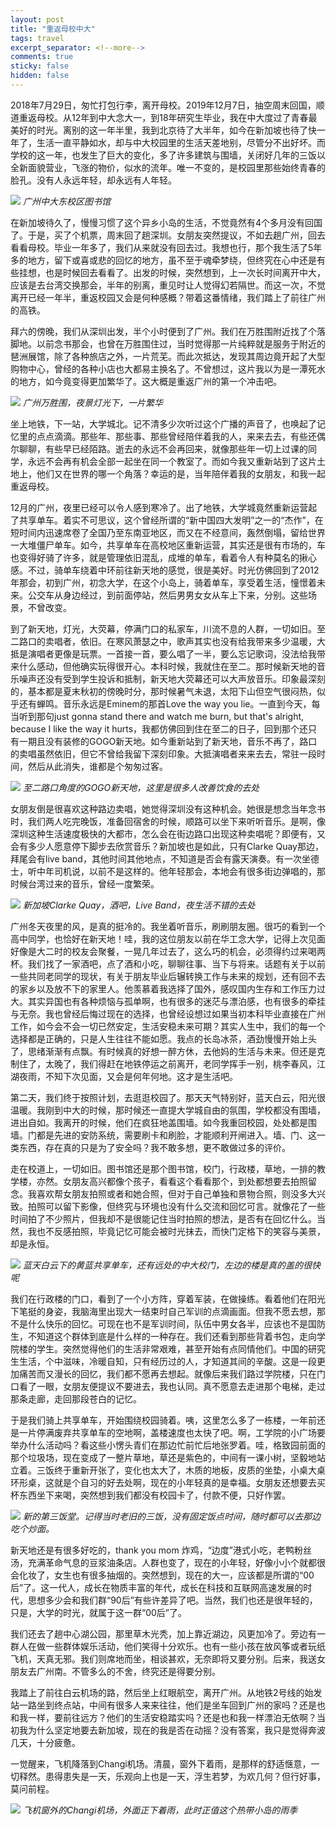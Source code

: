```yaml
---
layout: post
title: "重返母校中大"
tags: travel
excerpt_separator: <!--more-->
comments: true
sticky: false
hidden: false
---
```



2018年7月29日，匆忙打包行李，离开母校。2019年12月7日，抽空周末回国，顺道重返母校。从12年到中大念大一，到18年研究生毕业，我在中大度过了青春最美好的时光。离别的这一年半里，我到北京待了大半年，如今在新加坡也待了快一年了，生活一直平静如水，却与中大校园里的生活天差地别，尽管分不出好坏。而学校的这一年，也发生了巨大的变化，多了许多建筑与围墙，关闭好几年的三饭以全新面貌营业，飞涨的物价，似水的流年。唯一不变的，是校园里那些始终青春的脸孔。没有人永远年轻，却永远有人年轻。<!--more-->

![](/assets/images/2019-09-15/1.jpeg)
_广州中大东校区图书馆_

在新加坡待久了，慢慢习惯了这个异乡小岛的生活，不觉竟然有4个多月没有回国了。于是，买了个机票，周末回了趟深圳。女朋友突然提议，不如去趟广州，回去看看母校。毕业一年多了，我们从来就没有回去过。我想也行，那个我生活了5年多的地方，留下或喜或悲的回忆的地方，虽不至于魂牵梦绕，但终究在心中还是有些挂想，也是时候回去看看了。出发的时候，突然想到，上一次长时间离开中大，应该是去台湾交换那会，半年的别离，重见时让人觉得幻若隔世。而这一次，不觉离开已经一年半，重返校园又会是何种感概？带着这番情绪，我们踏上了前往广州的高铁。

拜六的傍晚，我们从深圳出发，半个小时便到了广州。我们在万胜围附近找了个落脚地。以前念书那会，也曾在万胜围住过，当时觉得那一片纯粹就是服务于附近的琶洲展馆，除了各种旅店之外，一片荒芜。而此次抵达，发现其周边竟开起了大型购物中心，曾经的各种小店也大都易主换名了。不曾想过，这片我以为是一潭死水的地方，如今竟变得更加繁华了。这大概是重返广州的第一个冲击吧。

![](/assets/images/2019-09-15/2.jpeg)
_广州万胜围，夜景灯光下，一片繁华_

坐上地铁，下一站，大学城北。记不清多少次听过这个广播的声音了，也唤起了记忆里的点点滴滴。那些年、那些事、那些曾经陪伴着我的人，来来去去，有些还偶尔聊聊，有些早已经陌路。逝去的永远不会再回来，就像那些年一切上过课的同学，永远不会再有机会全部一起坐在同一个教室了。而如今我又重新站到了这片土地上，他们又在世界的哪一个角落？幸运的是，当年陪伴着我的女朋友，和我一起重返母校。

12月的广州，夜里已经可以令人感到寒冷了。出了地铁，大学城竟然重新运营起了共享单车。着实不可思议，这个曾经所谓的“新中国四大发明”之一的“杰作”，在短时间内迅速席卷了全国乃至东南亚地区，而又在不经意间，轰然倒塌，留给世界一大堆僵尸单车。如今，共享单车在高校地区重新运营，其实还是很有市场的，车也变得好骑了许多，就是管理依旧混乱，成堆的单车，看着令人有种莫名的揪心感。不过，骑单车绕着中环前往新天地的感觉，很是美好。时光仿佛回到了2012年那会，初到广州，初念大学，在这个小岛上，骑着单车，享受着生活，憧憬着未来。公交车从身边经过，到前面停站，然后男男女女从车上下来，分别。这些场景，不曾改变。

到了新天地，灯光，大荧幕，停满门口的私家车，川流不息的人群，一切如旧。至二路口的卖唱者，依旧。在寒风萧瑟之中，歌声其实也没有给我带来多少温暖，大抵是演唱者更像是玩票。一首接一首，要么唱了一半，要么忘记歌词，没法给我带来什么感动，但他确实玩得很开心。本科时候，我就住在至二。那时候新天地的音乐噪声还没有受到学生投诉和抵制，新天地大荧幕还可以大声放音乐。印象最深刻的，基本都是夏末秋初的傍晚时分，那时候暑气未退，太阳下山但空气很闷热，似乎还有蝉鸣。音乐永远是Eminem的那首Love the way you lie。一直到今天，每当听到那句just gonna stand there and watch me burn, but that's alright, because I like the way it hurts，我都仿佛回到住在至二的日子，回到那个还只有一期且没有装修的GOGO新天地。如今重新站到了新天地，音乐不再了，路口的卖唱虽然依旧，但它不曾给我留下深刻印象。大抵演唱者来来去去，常驻一段时间，然后从此消失，谁都是个匆匆过客。

![](/assets/images/2019-09-15/3.jpeg)
_至二路口角度的GOGO新天地，这里是很多人改善饮食的去处_

女朋友倒是很喜欢这种路边卖唱，她觉得深圳没有这种机会。她很是想念当年念书时，我们两人吃完晚饭，准备回宿舍的时候，顺路可以坐下来听听音乐。是啊，像深圳这种生活速度极快的大都市，怎么会在街边路口出现这种卖唱呢？即便有，又会有多少人愿意停下脚步去欣赏音乐？新加坡也是如此，只有Clarke Quay那边，拜尾会有live band，其他时间其他地点，不知道是否会有露天演奏。有一次坐德士，听中年司机说，以前不是这样的。他年轻那会，本地会有很多街边弹唱的，那时候台湾过来的音乐，曾经一度繁荣。

![](/assets/images/2019-09-15/4.jpeg)
_新加坡Clarke Quay，酒吧，Live Band，夜生活不错的去处_

广州冬天夜里的风，是真的挺冷的。我坐着听音乐，刷刷朋友圈。很巧的看到一个高中同学，也恰好在新天地！哇，我的这位朋友以前在华工念大学，记得上次见面好像是大二时的校友会聚餐，一晃几年过去了，这么巧的机会，必须得约过来喝两杯。我们找了一家酒吧，点了酒和小吃，聊聊往事、当下与将来。话题有关于以前一些共同老同学的现状，有关于朋友毕业后辗转换工作与未来的规划，还有回不去的家乡以及放不下的家里人。他羡慕着我选择了国外，感叹国内生存和工作压力过大。其实异国也有各种烦恼与孤单啊，也有很多的迷茫与漂泊感，也有很多的牵挂与无奈。我也曾经后悔过现在的选择，也曾经设想过如果当初本科毕业直接在广州工作，如今会不会一切已然安定，生活安稳未来可期？其实人生中，我们的每一个选择都是正确的，只是人生往往不能如愿。我点的长岛冰茶，酒劲慢慢开始上头了，思绪渐渐有点飘。有时候真的好想一醉方休，去他妈的生活与未来。但还是克制住了，太晚了，我们得赶在地铁停运之前离开，老同学挥手一别，桃李春风，江湖夜雨，不知下次见面，又会是何年何地。这才是生活吧。

第二天，我们终于按照计划，去逛逛校园了。那天天气特别好，蓝天白云，阳光很温暖。我刚到中大的时候，那时候还一直提大学城自由的氛围，学校都没有围墙，进出自如。我离开的时候，他们在疯狂地盖围墙。如今我重回校园，处处都是围墙。门都是先进的安防系统，需要刷卡和刷脸，才能顺利开闸进入。墙、门、这一类东西，存在真的只是为了安全吗？我不敢多想，更不敢做过多的评价。

走在校道上，一切如旧。图书馆还是那个图书馆，校门，行政楼，草地，一排的教学楼，亦然。女朋友高兴都像个孩子，看看这个看看那个，到处都想要去拍照留念。我喜欢帮女朋友拍照或者和她合照，但对于自己单独和景物合照，则没多大兴致。拍照可以留下影像，但终究与环境也没有什么交流和回忆可言。就像花了一些时间拍了不少照片，但我却不是很能记住当时拍照的想法，是否有在回忆什么。当然，我也不反感拍照，毕竟记忆可能会被时光抹去，而快门定格下的笑容与美景，却是永恒。

![](/assets/images/2019-09-15/5.jpeg)
_蓝天白云下的黄蓝共享单车，还有远处的中大校门，左边的楼是真的盖的很快呢_

我们在行政楼的门口，看到了一个小方阵，穿着军装，在做操练。看着他们在阳光下笔挺的身姿，我脑海里出现大一结束时自己军训的点滴画面。但我不愿去想，那不是什么快乐的回忆。可现在也不是军训时间，队伍中男女各半，应该也不是国防生，不知道这个群体到底是什么样的一种存在。我们还看到那些背着书包，走向学院楼的学生。突然觉得他们的生活非常艰难，甚至开始有点同情他们。中国的研究生生活，个中滋味，冷暖自知，只有经历过的人，才知道其间的辛酸。这是一段更加痛苦而又漫长的回忆，我们都不愿再去想起。就像后来我们路过学院楼，只在门口看了一眼，女朋友便提议不要进去，我也认同。真不愿意去走进那个电梯，走过那条走廊，走回那段苍白的记忆。

于是我们骑上共享单车，开始围绕校园骑着。咦，这里怎么多了一栋楼，一年前还是一片停满废弃共享单车的空地啊，盖楼速度也太快了吧。啊，工学院的小广场要举办什么活动吗？看这些小愣头青们在那边忙前忙后地张罗着。哇，格致园前面的那个垃圾场，现在变成了一整片草地，草还是紫色的，中间有一课小树，坚毅地站立着。三饭终于重新开张了，变化也太大了，木质的地板，皮质的坐垫，小桌大桌环形桌，这就是个自习的好去处啊，现在的小年轻真的是幸福。女朋友还想要去买杯东西坐下来喝，突然想到我们都没有校园卡了，付款不便，只好作罢。

![](/assets/images/2019-09-15/6.jpeg)
_新的第三饭堂。记得当时老旧的三饭，没有固定饭点时间，随时都可以去那边吃个炒面。_

新天地还是有很多好吃的，thank you mom 炸鸡，“边度”港式小吃，老鸭粉丝汤，充满革命气息的豆浆油条店。人群也变了，现在的小年轻，好像小小个就都很会化妆了，女生也有很多抽烟的。突然想到，现在的大一，应该都是所谓的“00后”了。这一代人，成长在物质丰富的年代，成长在科技和互联网高速发展的时代，思想多少会和我们群“90后”有些许差异了吧。当然，我们也还是很年轻的，只是，大学的时光，就属于这一群“00后”了。

我们还去了趟中心湖公园，那里草木光秃，加上靠近湖边，风更加冷了。旁边有一群人在做一些群体娱乐活动，他们笑得十分欢乐。也有一些小孩在放风筝或者玩纸飞机，天真无邪。我们则席地而坐，相谈甚欢，无奈即将又要分别。后来，我送女朋友去广州南。不管多么的不舍，终究还是得要分别。

我踏上了前往白云机场的路，然后坐上红眼航空，离开广州。从地铁2号线的始发站一路坐到终点站，中间有很多人来来往往，他们是坐车回到广州的家吗？还是也和我一样，要前往远方？他们的生活安稳踏实吗？还是也和我一样漂泊无依啊？当初我为什么坚定地要去新加坡，现在的我是否在动摇？没有答案，我只是觉得奔波几天，十分疲惫。

一觉醒来，飞机降落到Changi机场。清晨，窗外下着雨，是那样的舒适惬意，一切释然。患得患失是一天，乐观向上也是一天，浮生若梦，为欢几何？但行好事，莫问前程。

![](/assets/images/2019-09-15/7.png)
_飞机窗外的Changi机场，外面正下着雨，此时正值这个热带小岛的雨季_